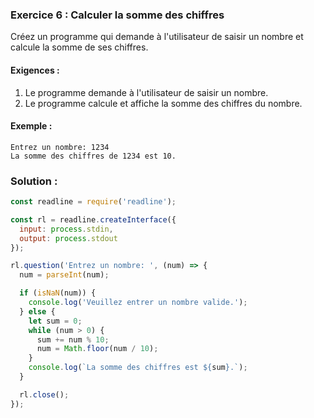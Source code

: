 ### Exercice 6 : Calculer la somme des chiffres
Créez un programme qui demande à l'utilisateur de saisir un nombre et calcule la somme de ses chiffres.

#### Exigences :
1. Le programme demande à l'utilisateur de saisir un nombre.
2. Le programme calcule et affiche la somme des chiffres du nombre.

#### Exemple :
```
Entrez un nombre: 1234
La somme des chiffres de 1234 est 10.
```

### Solution :

```javascript
const readline = require('readline');

const rl = readline.createInterface({
  input: process.stdin,
  output: process.stdout
});

rl.question('Entrez un nombre: ', (num) => {
  num = parseInt(num);

  if (isNaN(num)) {
    console.log('Veuillez entrer un nombre valide.');
  } else {
    let sum = 0;
    while (num > 0) {
      sum += num % 10;
      num = Math.floor(num / 10);
    }
    console.log(`La somme des chiffres est ${sum}.`);
  }

  rl.close();
});
```